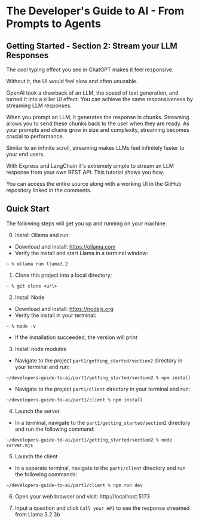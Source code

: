 # The Developer's Guide to AI - From Prompts to Agents

## Getting Started - Section 2: Stream your LLM Responses

The cool typing effect you see in ChatGPT makes it feel responsive.

Without it, the UI would feel slow and often unusable.

OpenAI took a drawback of an LLM, the speed of text generation, and turned it into a killer UI effect.  You can achieve the same responsiveness by streaming LLM responses.
 
When you prompt an LLM, it generates the response in chunks.  Streaming allows you to send these chunks back to the user when they are ready.  As your prompts and chains grow in size and complexity, streaming becomes crucial to performance.

Similar to an infinite scroll, streaming makes LLMs feel infinitely faster to your end users.

With Express and LangChain it's extremely simple to stream an LLM response from your own REST API.  This tutorial shows you how.

You can access the entire source along with a working UI in the GitHub repository linked in the comments.

## Quick Start

The following steps will get you up and running on your machine.

0. Install Ollama and run:

- Download and install: https://ollama.com
- Verify the install and start Llama in a terminal window:

```
~ % ollama run llama3.2
```

1. Clone this project into a local directory:

```
~ % git clone <url>
```

2. Install Node

- Download and install: https://nodejs.org
- Verify the install in your terminal:

```
~ % node -v
```

- If the installation succeeded, the version will print

3. Install node modules

- Navigate to the project `part1/getting_started/section2` directory in your terminal and run:

```
~/developers-guide-to-ai/part1/getting_started/section2 % npm install
```

- Navigate to the project `part1/client` directory in your terminal and run:

```
~/developers-guide-to-ai/part1/client % npm install
```

4.  Launch the server

- In a terminal, navigate to the `part1/getting_started/section2` directory and run the following command:

```
~/developers-guide-to-ai/part1/getting_started/section2 % node server.mjs
```

5.  Launch the client

- In a separate terminal, navigate to the `part1/client` directory and run the following commands:

```
~/developers-guide-to-ai/part1/client % npm run dev
```

6. Open your web browser and visit: http://localhost:5173

7. Input a question and click `Call your API` to see the response streamed from Llama 3.2 3b